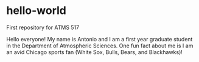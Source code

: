 # hello-world
First repository for ATMS 517

Hello everyone! My name is Antonio and I am a first year graduate student in the Department of Atmospheric Sciences. One fun fact about me is I am an avid Chicago sports fan (White Sox, Bulls, Bears, and Blackhawks)!
